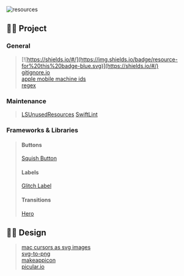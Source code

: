 ![resources](https://user-images.githubusercontent.com/35065894/48777486-042e3280-ed16-11e8-9c61-a1844aaeaa5a.png)

## ☝🏻 Project
### General
> [![https://shields.io/#/](https://img.shields.io/badge/resource-for%20this%20badge-blue.svg)](https://shields.io/#/)  
> [gitignore.io](https://gitignore.io)  
> [apple mobile machine ids](https://gist.github.com/adamawolf/3048717#file-apple_mobile_device_types-txt-L32)  
> [regex](https://regexr.com/)  

### Maintenance
> [LSUnusedResources](https://github.com/tinymind/LSUnusedResources)
> [SwiftLint](https://github.com/realm/SwiftLint)

### Frameworks & Libraries
> #### Buttons
> [Squish Button](https://github.com/BalestraPatrick/SquishButton)
> #### Labels
> [Glitch Label](https://github.com/kciter/GlitchLabel)
> #### Transitions
> [Hero](https://github.com/HeroTransitions/Hero)

## ✌🏻 Design 
> [mac cursors as svg images](https://github.com/daviddarnes/mac-cursors)  
> [svg-to-png](https://ezgif.com/svg-to-png)  
> [makeappicon](https://makeappicon.com/)  
> [picular.io](https://picular.co)  
